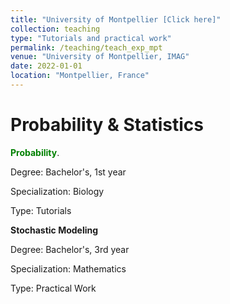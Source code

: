 ```yaml
---
title: "University of Montpellier [Click here]"
collection: teaching
type: "Tutorials and practical work"
permalink: /teaching/teach_exp_mpt
venue: "University of Montpellier, IMAG"
date: 2022-01-01
location: "Montpellier, France"
---
```


# Probability & Statistics 

<span style="color:green"> **Probability**</span>.

Degree: Bachelor's, 1st year

Specialization: Biology

Type: Tutorials

**Stochastic Modeling**

Degree: Bachelor's, 3rd year

Specialization: Mathematics

Type: Practical Work


